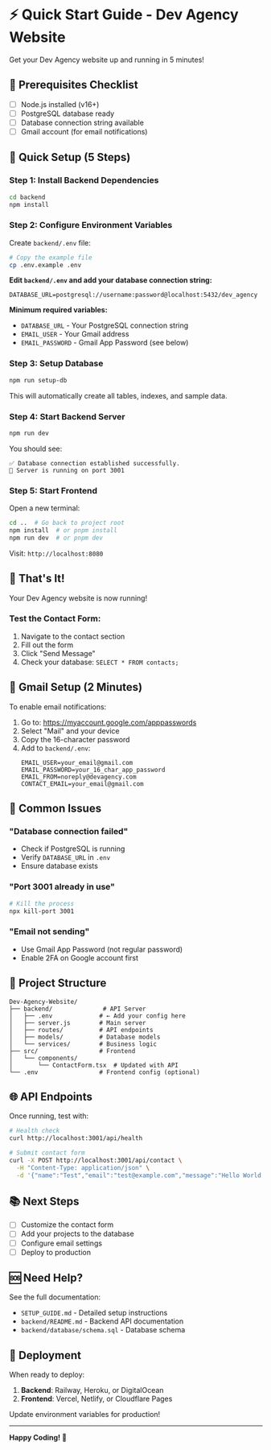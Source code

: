 # ⚡ Quick Start Guide - Dev Agency Website

Get your Dev Agency website up and running in 5 minutes!

## 🎯 Prerequisites Checklist

- [ ] Node.js installed (v16+)
- [ ] PostgreSQL database ready
- [ ] Database connection string available
- [ ] Gmail account (for email notifications)

## 🚀 Quick Setup (5 Steps)

### Step 1: Install Backend Dependencies

```bash
cd backend
npm install
```

### Step 2: Configure Environment Variables

Create `backend/.env` file:

```bash
# Copy the example file
cp .env.example .env
```

**Edit `backend/.env` and add your database connection string:**

```env
DATABASE_URL=postgresql://username:password@localhost:5432/dev_agency
```

**Minimum required variables:**
- `DATABASE_URL` - Your PostgreSQL connection string
- `EMAIL_USER` - Your Gmail address
- `EMAIL_PASSWORD` - Gmail App Password (see below)

### Step 3: Setup Database

```bash
npm run setup-db
```

This will automatically create all tables, indexes, and sample data.

### Step 4: Start Backend Server

```bash
npm run dev
```

You should see:
```
✅ Database connection established successfully.
🚀 Server is running on port 3001
```

### Step 5: Start Frontend

Open a new terminal:

```bash
cd ..  # Go back to project root
npm install  # or pnpm install
npm run dev  # or pnpm dev
```

Visit: `http://localhost:8080`

## 🎉 That's It!

Your Dev Agency website is now running!

### Test the Contact Form:

1. Navigate to the contact section
2. Fill out the form
3. Click "Send Message"
4. Check your database: `SELECT * FROM contacts;`

## 📧 Gmail Setup (2 Minutes)

To enable email notifications:

1. Go to: https://myaccount.google.com/apppasswords
2. Select "Mail" and your device
3. Copy the 16-character password
4. Add to `backend/.env`:
   ```env
   EMAIL_USER=your_email@gmail.com
   EMAIL_PASSWORD=your_16_char_app_password
   EMAIL_FROM=noreply@devagency.com
   CONTACT_EMAIL=your_email@gmail.com
   ```

## 🔧 Common Issues

### "Database connection failed"
- Check if PostgreSQL is running
- Verify `DATABASE_URL` in `.env`
- Ensure database exists

### "Port 3001 already in use"
```bash
# Kill the process
npx kill-port 3001
```

### "Email not sending"
- Use Gmail App Password (not regular password)
- Enable 2FA on Google account first

## 📁 Project Structure

```
Dev-Agency-Website/
├── backend/              # API Server
│   ├── .env             # ← Add your config here
│   ├── server.js        # Main server
│   ├── routes/          # API endpoints
│   ├── models/          # Database models
│   └── services/        # Business logic
├── src/                 # Frontend
│   └── components/
│       └── ContactForm.tsx  # Updated with API
└── .env                 # Frontend config (optional)
```

## 🌐 API Endpoints

Once running, test with:

```bash
# Health check
curl http://localhost:3001/api/health

# Submit contact form
curl -X POST http://localhost:3001/api/contact \
  -H "Content-Type: application/json" \
  -d '{"name":"Test","email":"test@example.com","message":"Hello World!"}'
```

## 📚 Next Steps

- [ ] Customize the contact form
- [ ] Add your projects to the database
- [ ] Configure email settings
- [ ] Deploy to production

## 🆘 Need Help?

See the full documentation:
- `SETUP_GUIDE.md` - Detailed setup instructions
- `backend/README.md` - Backend API documentation
- `backend/database/schema.sql` - Database schema

## 🚀 Deployment

When ready to deploy:

1. **Backend**: Railway, Heroku, or DigitalOcean
2. **Frontend**: Vercel, Netlify, or Cloudflare Pages

Update environment variables for production!

---

**Happy Coding! 🎨**
